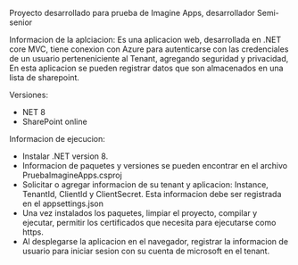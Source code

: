 Proyecto desarrollado para prueba de Imagine Apps, desarrollador Semi-senior

Informacion de la aplciacion:
Es una aplicacion web, desarrollada en .NET core MVC, tiene conexion con Azure para autenticarse con las credenciales de un usuario perteneniciente al Tenant, agregando seguridad y privacidad, En esta aplicacion se pueden registrar datos que son almacenados en una lista de sharepoint.

Versiones:
- NET 8
- SharePoint online

Informacion de ejecucion:
- Instalar .NET version 8.
- Informacion de paquetes y versiones se pueden encontrar en el archivo PruebaImagineApps.csproj
- Solicitar o agregar informacion de su tenant y aplicacion: Instance, TenantId, ClientId y ClientSecret. Esta informacion debe ser registrada en el appsettings.json
- Una vez instalados los paquetes, limpiar el proyecto, compilar y ejecutar, permitir los certificados que necesita para ejecutarse como https.
- Al desplegarse la aplicacion en el navegador, registrar la informacion de usuario para iniciar sesion con su cuenta de microsoft en el tenant.
